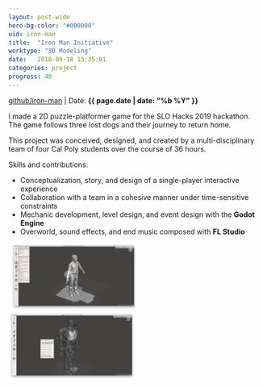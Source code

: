 ```yaml
---
layout: post-wide
hero-bg-color: "#000000"
uid: iron-man
title:  "Iron Man Initiative"
worktype: "3D Modeling"
date:   2018-09-18 15:35:01
categories: project
progress: 40
---
```


<p class="meta">
  <a href="https://github.com/gmonteir/The_Time_Rift">github/iron-man</a> | Date: <strong>{{ page.date | date: "%b %Y" }}</strong>
</p>

<p>
	I made a 2D puzzle-platformer game for the SLO Hacks 2019 hackathon. The game follows three lost dogs and their journey to return home.

  This project was conceived, designed, and created by a multi-disciplinary team of four Cal Poly students over the course of 36 hours.
</p>

<div class="skills">
<p>Skills and contributions:</p>
<ul>
  <li>Conceptualization, story, and design of a single-player interactive experience</li>
  <li>Collaboration with a team in a cohesive manner under time-sensitive constraints</li>
  <li>Mechanic development, level design, and event design with the <b>Godot Engine</b></li>
  <li>Overworld, sound effects, and end music composed with <b>FL Studio</b></li>
</ul>
</div>

<div class="showcase">
  <img style="width:50%" src="/images/portfolio/iron-man/1.png" alt="">
  <img style="width:50%" src="/images/portfolio/iron-man/2.png" alt="">
  <img style="width:50%" src="/images/portfolio/iron-man/3.png" alt="">
  <img style="width:50%" src="/images/portfolio/iron-man/4.png" alt="">
  <img style="width:50%" src="/images/portfolio/iron-man/5.png" alt="">
</div>
